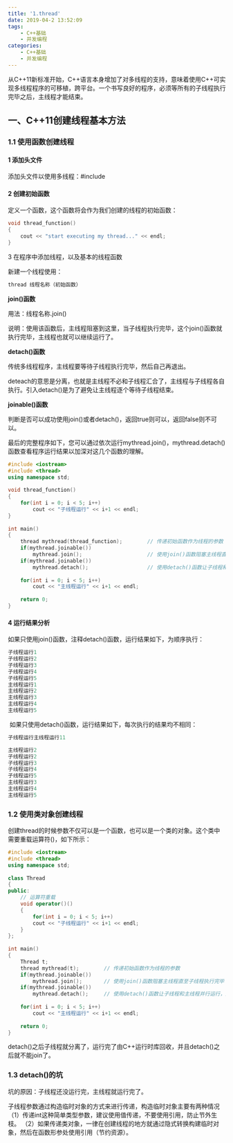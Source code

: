 ```yaml
---
title: '1.thread'
date: 2019-04-2 13:52:09
tags:
	- C++基础
	- 并发编程
categories: 
	- C++基础
	- 并发编程
---
```


从C++11新标准开始，C++语言本身增加了对多线程的支持，意味着使用C++可实现多线程程序的可移植，跨平台。一个书写良好的程序，必须等所有的子线程执行完毕之后，主线程才能结束。

## 一、C++11创建线程基本方法

### 1.1 使用函数创建线程

#### 1 添加头文件

添加头文件以使用多线程：#include <thread>

#### 2  创建初始函数

定义一个函数，这个函数将会作为我们创建的线程的初始函数：

```c++
void thread_function()
{
	cout << "start executing my thread..." << endl;
}
```

3 在程序中添加线程，以及基本的线程函数

新建一个线程使用：

```c++
thread 线程名称（初始函数） 
```

**join()函数**

用法：线程名称.join()

说明：使用该函数后，主线程阻塞到这里，当子线程执行完毕，这个join()函数就执行完毕，主线程也就可以继续运行了。

**detach()函数**

传统多线程程序，主线程要等待子线程执行完毕，然后自己再退出。

deteach的意思是分离，也就是主线程不必和子线程汇合了，主线程与子线程各自执行。引入detach()是为了避免让主线程逐个等待子线程结束。

**joinable()函数**

判断是否可以成功使用join()或者detach()，返回true则可以，返回false则不可以。

最后的完整程序如下，您可以通过依次运行mythread.join()，mythread.detach()函数查看程序运行结果以加深对这几个函数的理解。

```c++
#include <iostream>
#include <thread>
using namespace std;
 
void thread_function()
{
    for(int i = 0; i < 5; i++)
        cout << "子线程运行" << i+1 << endl;
}
 
int main()
{
    thread mythread(thread_function);        // 传递初始函数作为线程的参数
    if(mythread.joinable())
        mythread.join();                     // 使用join()函数阻塞主线程直至子线程执行完毕
    if(mythread.joinable())
        mythread.detach();                   // 使用detach()函数让子线程和主线程并行运行，主线程也不再等待子线程。
	
    for(int i = 0; i < 5; i++)
        cout << "主线程运行" << i+1 << endl;
 
    return 0;
} 
```

#### 4 运行结果分析

如果只使用join()函数，注释detach()函数，运行结果如下，为顺序执行： 

```c++
子线程运行1
子线程运行2
子线程运行3
子线程运行4
子线程运行5
主线程运行1
主线程运行2
主线程运行3
主线程运行4
主线程运行5
```

​	如果只使用detach()函数，运行结果如下，每次执行的结果均不相同：

```c++
子线程运行主线程运行11

主线程运行2
子线程运行2
子线程运行3
子线程运行4
子线程运行5
主线程运行3
主线程运行4
主线程运行5
```

### 1.2 使用类对象创建线程

创建thread的时候参数不仅可以是一个函数，也可以是一个类的对象。这个类中需要重载运算符()，如下所示：

```c++
#include <iostream>
#include <thread>
using namespace std;
 
class Thread
{
public:
    // 运算符重载 
    void operator()()
    {
        for(int i = 0; i < 5; i++)
        cout << "子线程运行" << i+1 << endl;
    }	
};
 
int main()
{
    Thread t;
    thread mythread(t);        // 传递初始函数作为线程的参数
    if(mythread.joinable())
        mythread.join();       // 使用join()函数阻塞主线程直至子线程执行完毕
    if(mythread.joinable())
        mythread.detach();     // 使用detach()函数让子线程和主线程并行运行，主线程也不再等待子线程。
	
    for(int i = 0; i < 5; i++)
        cout << "主线程运行" << i+1 << endl;
 
    return 0;
} 
```

detach()之后子线程就分离了，运行完了由C++运行时库回收，并且detach()之后就不能join了。

### 1.3 detach()的坑

坑的原因：子线程还没运行完，主线程就运行完了。

子线程参数通过构造临时对象的方式来进行传递，构造临时对象主要有两种情况
（1）传递int这种简单类型参数，建议使用值传递，不要使用引用，防止节外生枝。
（2）如果传递类对象，一律在创建线程的地方就通过隐式转换构建临时对象，然后在函数形参处使用引用（节约资源）。

